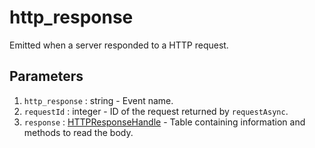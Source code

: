 # http_response

Emitted when a server responded to a HTTP request.

## Parameters

1. `http_response` : string - Event name.
2. `requestId` : integer - ID of the request returned by `requestAsync`.
3. `response` : [HTTPResponseHandle](/Objects/Handles/HTTPResponseHandle/) - Table containing information and methods to read the body.
